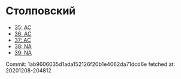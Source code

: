 # Столповский
- [35: AC](35.md)
- [36: AC](36.md)
- [37: AC](37.md)
- [38: NA](38.md)
- [39: NA](39.md)

Commit: 1ab9606035d1ada152126f20b1e4062da71dcd6e
 fetched at: 20201208-204812
